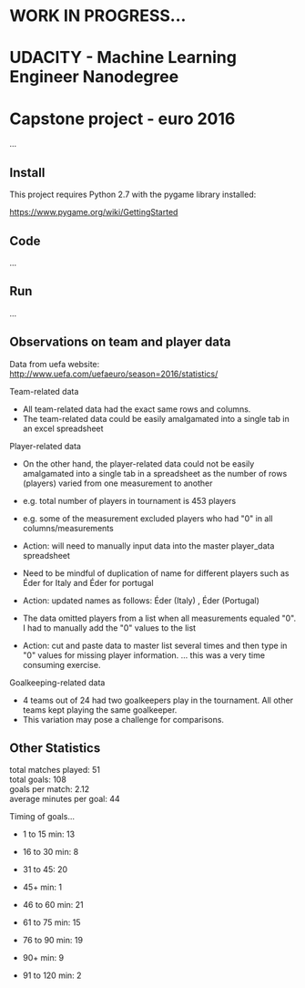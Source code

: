 # WORK IN PROGRESS...

# UDACITY - Machine Learning Engineer Nanodegree

# Capstone project - euro 2016

...

## Install

This project requires Python 2.7 with the pygame library installed:

https://www.pygame.org/wiki/GettingStarted

## Code

...

## Run

...

## Observations on team and player data

Data from uefa website:  http://www.uefa.com/uefaeuro/season=2016/statistics/

Team-related data
- All team-related data had the exact same rows and columns.  
- The team-related data could be easily amalgamated into a single tab in an excel spreadsheet

Player-related data
- On the other hand, the player-related data could not be easily amalgamated into a single
tab in a spreadsheet as the number of rows (players) varied from one measurement to another
- e.g. total number of players in tournament is 453 players
- e.g. some of the measurement excluded players who had "0" in all columns/measurements
- Action:  will need to manually input data into the master player_data spreadsheet

- Need to be mindful of duplication of name for different players such as Éder for Italy and Éder for portugal
- Action:  updated names as follows:  Éder (Italy) , Éder (Portugal)

- The data omitted players from a list when all measurements equaled "0".  I had to manually add the "0" values to the list
- Action:  cut and paste data to master list several times and then type in "0" values for missing player information.
... this was a very time consuming exercise.

Goalkeeping-related data
- 4 teams out of 24 had two goalkeepers play in the tournament.  All other teams kept playing the same goalkeeper.
- This variation may pose a challenge for comparisons.

## Other Statistics

total matches played: 51	
total goals: 108	
goals per match: 2.12 	
average minutes per goal: 44

Timing of goals...

* 1 to 15 min: 	13

* 16 to 30 min: 	8

* 31 to 45: 		20

* 45+ min: 		1

* 46 to 60 min: 	21

* 61 to 75 min: 	15

* 76 to 90 min: 	19

* 90+ min: 		9

* 91 to 120 min:	2


